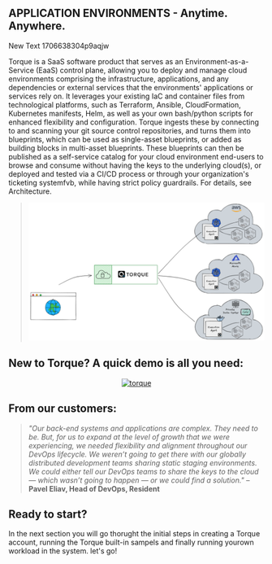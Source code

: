 
## APPLICATION ENVIRONMENTS - Anytime. Anywhere.
New Text 1706638304p9aqjw

Torque is a SaaS software product that serves as an Environment-as-a-Service (EaaS) control plane, allowing you to deploy and manage cloud environments comprising the infrastructure, applications, and any dependencies or external services that the environments' applications or services rely on. It leverages your existing IaC and container files from technological platforms, such as Terraform, Ansible, CloudFormation, Kubernetes manifests, Helm, as well as your own bash/python scripts for enhanced flexibility and configuration. Torque ingests these by connecting to and scanning your git source control repositories, and turns them into blueprints, which can be used as single-asset blueprints, or added as building blocks in multi-asset blueprints. These blueprints can then be published as a self-service catalog for your cloud environment end-users to browse and consume without having the keys to the underlying cloud(s), or deployed and tested via a CI/CD process or through your organization's ticketing systemfvb, while having strict policy guardrails. For details, see Architecture.

> ![Locale Dropdown](img/torque-high-level-architecture.png)


## New to Torque? A quick demo is all you need: 
<div align="center">
  <a href="https://youtu.be/kMbJ7IRDV7w"><img src="https://img.youtube.com/vi/kMbJ7IRDV7w/0.jpg" alt="torque"></img></a>
</div>


## From our customers:
> *"Our back-end systems and applications are complex. They need to be. But, for us to expand at the level of growth that we were experiencing, we needed flexibility and alignment throughout our DevOps lifecycle. We weren’t going to get there with our globally distributed development teams sharing static staging environments. We could either tell our DevOps teams to share the keys to the cloud — which wasn’t going to happen — or we could find a solution."* – **Pavel Eliav, Head of DevOps, Resident**

## Ready to start?
In the next section you will go thorught the initial steps in creating a Torque account, running the Torque built-in sampels and finally running yourown workload in the system. let's go!

 

